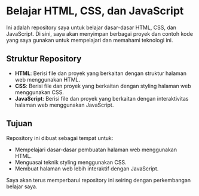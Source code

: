 # Belajar HTML, CSS, dan JavaScript

Ini adalah repository saya untuk belajar dasar-dasar HTML, CSS, dan JavaScript. Di sini, saya akan menyimpan berbagai proyek dan contoh kode yang saya gunakan untuk mempelajari dan memahami teknologi ini.

## Struktur Repository

- **HTML**: Berisi file dan proyek yang berkaitan dengan struktur halaman web menggunakan HTML.
- **CSS**: Berisi file dan proyek yang berkaitan dengan styling halaman web menggunakan CSS.
- **JavaScript**: Berisi file dan proyek yang berkaitan dengan interaktivitas halaman web menggunakan JavaScript.

## Tujuan

Repository ini dibuat sebagai tempat untuk:

- Mempelajari dasar-dasar pembuatan halaman web menggunakan HTML.
- Menguasai teknik styling menggunakan CSS.
- Membuat halaman web lebih interaktif dengan JavaScript.

Saya akan terus memperbarui repository ini seiring dengan perkembangan belajar saya.
